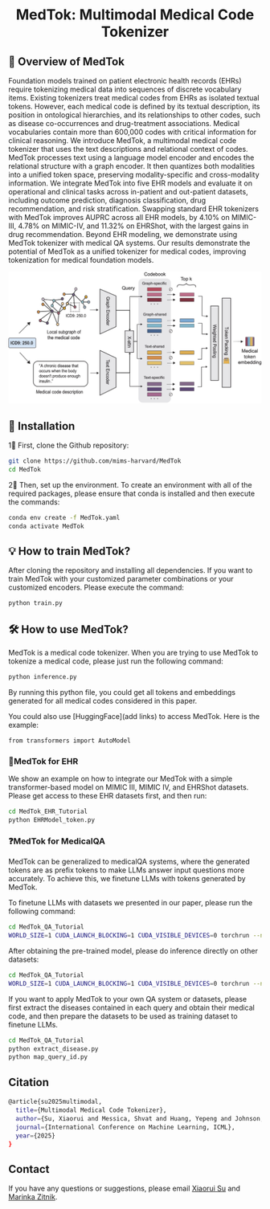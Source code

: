 <h1 align="center">
  MedTok: Multimodal Medical Code Tokenizer
</h1>

## 👀 Overview of MedTok
Foundation models trained on patient electronic health records (EHRs) require tokenizing medical data into sequences of discrete vocabulary items. Existing tokenizers treat medical codes from EHRs as isolated textual tokens. However, each medical code is defined by its textual description, its position in ontological hierarchies, and its relationships to other codes, such as disease co-occurrences and drug-treatment associations. Medical vocabularies contain more than 600,000 codes with critical information for clinical reasoning. We introduce MedTok, a multimodal medical code tokenizer that uses the text descriptions and relational context of codes. MedTok processes text using a language model encoder and encodes the relational structure with a graph encoder. It then quantizes both modalities into a unified token space, preserving modality-specific and cross-modality information. We integrate MedTok into five EHR models and evaluate it on operational and clinical tasks across in-patient and out-patient datasets, including outcome prediction, diagnosis classification, drug recommendation, and risk stratification. Swapping standard EHR tokenizers with MedTok improves AUPRC across all EHR models, by 4.10% on MIMIC-III, 4.78% on MIMIC-IV, and 11.32% on EHRShot, with the largest gains in drug recommendation. Beyond EHR modeling, we demonstrate using MedTok tokenizer with medical QA systems. Our results demonstrate the potential of MedTok as a unified tokenizer for medical codes, improving tokenization for medical foundation models.

![MedTok framework](https://github.com/mims-harvard/MedTok/blob/main/MedTok.jpg)

## 🚀 Installation

1⃣️ First, clone the Github repository:

```bash
git clone https://github.com/mims-harvard/MedTok
cd MedTok
```

2⃣️ Then, set up the environment. To create an environment with all of the required packages, please ensure that conda is installed and then execute the commands:

```bash
conda env create -f MedTok.yaml
conda activate MedTok
```

## 💡 How to train MedTok?

After cloning the repository and installing all dependencies. If you want to train MedTok with your customized parameter combinations or your customized encoders. Please execute the command:

```bash
python train.py
```

## 🛠️ How to use MedTok?
MedTok is a medical code tokenizer. When you are trying to use MedTok to tokenize a medical code, please just run the following command:

```bash
python inference.py
```
By running this python file, you could get all tokens and embeddings generated for all medical codes considered in this paper.

You could also use [HuggingFace](add links) to access MedTok. Here is the example:
```bash
from transformers import AutoModel
```



### 🏥MedTok for EHR
We show an example on how to integrate our MedTok with a simple transformer-based model on MIMIC III, MIMIC IV, and EHRShot datasets. Please get access to these EHR datasets first, and then run: 
```bash
cd MedTok_EHR_Tutorial
python EHRModel_token.py
```

### ❓MedTok for MedicalQA
MedTok can be generalized to medicalQA systems, where the generated tokens are as prefix tokens to make LLMs answer input questions more accurately. To achieve this, we finetune LLMs with tokens generated by MedTok.

To finetune LLMs with datasets we presented in our paper, please run the following command:
```bash
cd MedTok_QA_Tutorial
WORLD_SIZE=1 CUDA_LAUNCH_BLOCKING=1 CUDA_VISIBLE_DEVICES=0 torchrun --nproc_per_node=1 --master_port 1234 fintune_llama3.py
```
After obtaining the pre-trained model, please do inference directly on other datasets:
```bash
cd MedTok_QA_Tutorial
WORLD_SIZE=1 CUDA_LAUNCH_BLOCKING=1 CUDA_VISIBLE_DEVICES=0 torchrun --nproc_per_node=1 --master_port 1234 inference.py
```

If you want to apply MedTok to your own QA system or datasets, please first extract the diseases contained in each query and obtain their medical code, and then prepare the datasets to be used as training dataset to finetune LLMs.
```bash
cd MedTok_QA_Tutorial
python extract_disease.py
python map_query_id.py
```

## Citation
```bash
@article{su2025multimodal,
  title={Multimodal Medical Code Tokenizer},
  author={Su, Xiaorui and Messica, Shvat and Huang, Yepeng and Johnson, Ruth and Fesser, Lukas and Gao, Shanghua and Sahneh, Faryad and Zitnik, Marinka},
  journal={International Conference on Machine Learning, ICML},
  year={2025}
}
```
</details>

## Contact

If you have any questions or suggestions, please email [Xiaorui Su](xiaorui_su@hms.harvard.edu) and [Marinka Zitnik](marinka@hms.harvard.edu).

